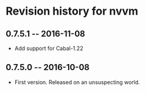 # Revision history for nvvm

## 0.7.5.1  -- 2016-11-08

* Add support for Cabal-1.22

## 0.7.5.0  -- 2016-10-08

* First version. Released on an unsuspecting world.

